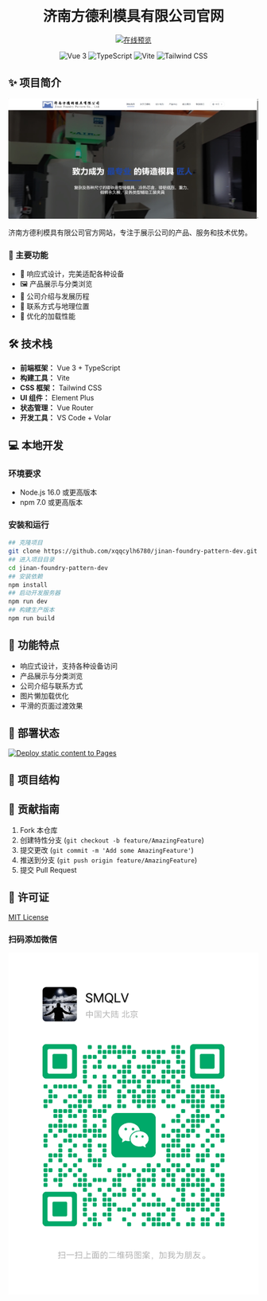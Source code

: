 <div align="center">
  <h1>济南方德利模具有限公司官网</h1>
  
  <p>
    <a href="https://xqqcylh6780.github.io/jinan-foundry-pattern-dev/" target="_blank">
      <img src="https://img.shields.io/badge/在线预览-Live%20Demo-blue?style=for-the-badge&logo=vercel" alt="在线预览" />
    </a>
  </p>

  <p>
    <img src="https://img.shields.io/badge/Vue.js-3.x-4FC08D?style=flat-square&logo=vue.js" alt="Vue 3" />
    <img src="https://img.shields.io/badge/TypeScript-4.x-3178C6?style=flat-square&logo=typescript" alt="TypeScript" />
    <img src="https://img.shields.io/badge/Vite-2.x-646CFF?style=flat-square&logo=vite" alt="Vite" />
    <img src="https://img.shields.io/badge/Tailwind%20CSS-3.x-06B6D4?style=flat-square&logo=tailwind-css" alt="Tailwind CSS" />
  </p>
</div>

## ✨ 项目简介

<p align="center">
  <img src="public/screenshot.png" alt="项目截图" width="800" />
</p>

济南方德利模具有限公司官方网站，专注于展示公司的产品、服务和技术优势。

### 🎯 主要功能
- 📱 响应式设计，完美适配各种设备
- 🖼️ 产品展示与分类浏览
- 🏢 公司介绍与发展历程
- 📍 联系方式与地理位置
- 🚀 优化的加载性能

## 🛠️ 技术栈

- **前端框架：** Vue 3 + TypeScript
- **构建工具：** Vite
- **CSS 框架：** Tailwind CSS
- **UI 组件：** Element Plus
- **状态管理：** Vue Router
- **开发工具：** VS Code + Volar

## 💻 本地开发

### 环境要求
- Node.js 16.0 或更高版本
- npm 7.0 或更高版本

### 安装和运行

```bash
## 克隆项目
git clone https://github.com/xqqcylh6780/jinan-foundry-pattern-dev.git
## 进入项目目录
cd jinan-foundry-pattern-dev
## 安装依赖
npm install
## 启动开发服务器
npm run dev
## 构建生产版本
npm run build
```

## 📱 功能特点
- 响应式设计，支持各种设备访问
- 产品展示与分类浏览
- 公司介绍与联系方式
- 图片懒加载优化
- 平滑的页面过渡效果

## 🚀 部署状态
[![Deploy static content to Pages](https://github.com/xqqcylh6780/jinan-foundry-pattern-dev/actions/workflows/static.yml/badge.svg)](https://github.com/xqqcylh6780/jinan-foundry-pattern-dev/actions/workflows/static.yml)

## 📂 项目结构

## 🤝 贡献指南
1. Fork 本仓库
2. 创建特性分支 (`git checkout -b feature/AmazingFeature`)
3. 提交更改 (`git commit -m 'Add some AmazingFeature'`)
4. 推送到分支 (`git push origin feature/AmazingFeature`)
5. 提交 Pull Request

## 📄 许可证
[MIT License](LICENSE)

### 扫码添加微信
<img src="./src/assets/wechat-qr.png" alt="微信二维码">
